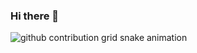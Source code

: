 ### Hi there 👋

<picture>
  <source media="(prefers-color-scheme: dark)" srcset="https://raw.githubusercontent.com/almostinf/almostinf/output/github-contribution-grid-snake-dark.svg">
  <source media="(prefers-color-scheme: light)" srcset="https://raw.githubusercontent.com/almostinf/almostinf/output/github-contribution-grid-snake.svg">
  <img alt="github contribution grid snake animation" src="https://raw.githubusercontent.com/almostinf/almostinf/output/github-contribution-grid-snake.svg">
</picture>

<!--
**almostinf/almostinf** is a ✨ _special_ ✨ repository because its `README.md` (this file) appears on your GitHub profile.

Here are some ideas to get you started:

- 🔭 I’m currently working on ...
- 🌱 I’m currently learning ...
- 👯 I’m looking to collaborate on ...
- 🤔 I’m looking for help with ...
- 💬 Ask me about ...
- 📫 How to reach me: ...
- 😄 Pronouns: ...
- ⚡ Fun fact: ...
-->
